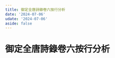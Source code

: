 ```yaml
---
title: 御定全唐詩錄卷六按行分析
date: '2024-07-06'
udate: '2024-07-06'
aside: false
---
```

# 御定全唐詩錄卷六按行分析

<LinePage :list="lines" :chapternum="6" />

<script setup>
const chapter = '卷六';
import lines from '/data/qtsl/卷六/lines.json'
</script>
